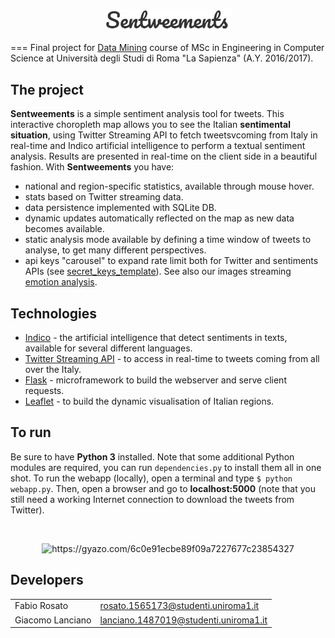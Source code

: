 <p align="center"><img src="img/logo.JPG"width=40%/></p>

===
Final project for [Data Mining](http://aris.me/index.php/data-mining-2016) course of MSc in Engineering in Computer Science
at Università degli Studi di Roma "La Sapienza" (A.Y. 2016/2017).

## The project
**Sentweements** is a simple sentiment analysis tool for tweets.
This interactive choropleth map allows you to see the Italian **sentimental situation**, using Twitter Streaming API to
fetch tweetsvcoming from Italy in real-time and Indico artificial intelligence to perform a textual sentiment analysis.
Results are presented in real-time on the client side in a beautiful fashion. With **Sentweements** you have:
- national and region-specific statistics, available through mouse hover.
- stats based on Twitter streaming data.
- data persistence implemented with SQLite DB.
- dynamic updates automatically reflected on the map as new data becomes available.
- static analysis mode available by defining a time window of tweets to analyse, to get many different perspectives.
- api keys "carousel" to expand rate limit both for Twitter and sentiments APIs (see [secret_keys_template](
https://github.com/giacomolanciano/sentweements/blob/master-v2/secret_keys_template.txt)).
See also our images streaming [emotion analysis](https://github.com/giacomolanciano/sentweements).

## Technologies
- [Indico](https://indico.io/) - the artificial intelligence that detect sentiments in texts, available for several different languages.
- [Twitter Streaming API](https://dev.twitter.com/streaming/overview) - to access in real-time to tweets coming from all over the Italy.
- [Flask](http://flask.pocoo.org/) - microframework to build the webserver and serve client requests.
- [Leaflet](http://leafletjs.com/) - to build the dynamic visualisation of Italian regions.

## To run
Be sure to have **Python 3** installed. Note that some additional Python modules are required, you can run `dependencies.py`
to install them all in one shot.
To run the webapp (locally), open a terminal and type `$ python webapp.py`. Then, open a browser and go to
**localhost:5000**  (note that you still need a working Internet connection to download the tweets from Twitter).

<br><p align="center" href="https://gyazo.com/0eabb771ee5875242b2e473aef9ec40b"><img src="https://gyazo.com/6c0e91ecbe89f09a7227677c23854327.gif" alt="https://gyazo.com/6c0e91ecbe89f09a7227677c23854327" width="50%"/></p>

## Developers

|                |                                     |
|----------------|-------------------------------------|  
|Fabio Rosato    |rosato.1565173@studenti.uniroma1.it  |  
|Giacomo Lanciano|lanciano.1487019@studenti.uniroma1.it|  
